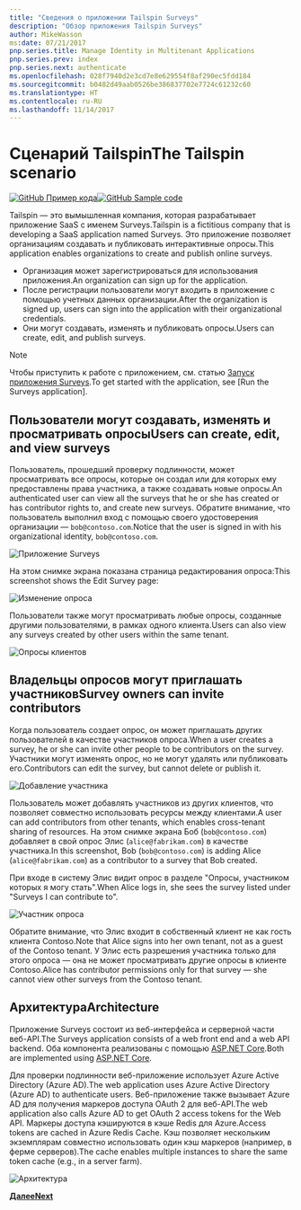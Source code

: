 ```yaml
---
title: "Сведения о приложении Tailspin Surveys"
description: "Обзор приложения Tailspin Surveys"
author: MikeWasson
ms:date: 07/21/2017
pnp.series.title: Manage Identity in Multitenant Applications
pnp.series.prev: index
pnp.series.next: authenticate
ms.openlocfilehash: 028f7940d2e3cd7e8e629554f8af290ec5fdd184
ms.sourcegitcommit: b0482d49aab0526be386837702e7724c61232c60
ms.translationtype: HT
ms.contentlocale: ru-RU
ms.lasthandoff: 11/14/2017
---
```

# <a name="the-tailspin-scenario"></a><span data-ttu-id="ebfd8-103">Сценарий Tailspin</span><span class="sxs-lookup"><span data-stu-id="ebfd8-103">The Tailspin scenario</span></span>

<span data-ttu-id="ebfd8-104">[![GitHub](../_images/github.png) Пример кода][sample application]</span><span class="sxs-lookup"><span data-stu-id="ebfd8-104">[![GitHub](../_images/github.png) Sample code][sample application]</span></span>

<span data-ttu-id="ebfd8-105">Tailspin — это вымышленная компания, которая разрабатывает приложение SaaS с именем Surveys.</span><span class="sxs-lookup"><span data-stu-id="ebfd8-105">Tailspin is a fictitious company that is developing a SaaS application named Surveys.</span></span> <span data-ttu-id="ebfd8-106">Это приложение позволяет организациям создавать и публиковать интерактивные опросы.</span><span class="sxs-lookup"><span data-stu-id="ebfd8-106">This application enables organizations to create and publish online surveys.</span></span>

* <span data-ttu-id="ebfd8-107">Организация может зарегистрироваться для использования приложения.</span><span class="sxs-lookup"><span data-stu-id="ebfd8-107">An organization can sign up for the application.</span></span>
* <span data-ttu-id="ebfd8-108">После регистрации пользователи могут входить в приложение с помощью учетных данных организации.</span><span class="sxs-lookup"><span data-stu-id="ebfd8-108">After the organization is signed up, users can sign into the application with their organizational credentials.</span></span>
* <span data-ttu-id="ebfd8-109">Они могут создавать, изменять и публиковать опросы.</span><span class="sxs-lookup"><span data-stu-id="ebfd8-109">Users can create, edit, and publish surveys.</span></span>

> [!NOTE]
> <span data-ttu-id="ebfd8-110">Чтобы приступить к работе с приложением, см. статью [Запуск приложения Surveys].</span><span class="sxs-lookup"><span data-stu-id="ebfd8-110">To get started with the application, see [Run the Surveys application].</span></span>
> 
> 

## <a name="users-can-create-edit-and-view-surveys"></a><span data-ttu-id="ebfd8-111">Пользователи могут создавать, изменять и просматривать опросы</span><span class="sxs-lookup"><span data-stu-id="ebfd8-111">Users can create, edit, and view surveys</span></span>
<span data-ttu-id="ebfd8-112">Пользователь, прошедший проверку подлинности, может просматривать все опросы, которые он создал или для которых ему предоставлены права участника, а также создавать новые опросы.</span><span class="sxs-lookup"><span data-stu-id="ebfd8-112">An authenticated user can view all the surveys that he or she has created or has contributor rights to, and create new surveys.</span></span> <span data-ttu-id="ebfd8-113">Обратите внимание, что пользователь выполнил вход с помощью своего удостоверения организации — `bob@contoso.com`.</span><span class="sxs-lookup"><span data-stu-id="ebfd8-113">Notice that the user is signed in with his organizational identity, `bob@contoso.com`.</span></span>

![Приложение Surveys](./images/surveys-screenshot.png)

<span data-ttu-id="ebfd8-115">На этом снимке экрана показана страница редактирования опроса:</span><span class="sxs-lookup"><span data-stu-id="ebfd8-115">This screenshot shows the Edit Survey page:</span></span>

![Изменение опроса](./images/edit-survey.png)

<span data-ttu-id="ebfd8-117">Пользователи также могут просматривать любые опросы, созданные другими пользователями, в рамках одного клиента.</span><span class="sxs-lookup"><span data-stu-id="ebfd8-117">Users can also view any surveys created by other users within the same tenant.</span></span>

![Опросы клиентов](./images/tenant-surveys.png)

## <a name="survey-owners-can-invite-contributors"></a><span data-ttu-id="ebfd8-119">Владельцы опросов могут приглашать участников</span><span class="sxs-lookup"><span data-stu-id="ebfd8-119">Survey owners can invite contributors</span></span>
<span data-ttu-id="ebfd8-120">Когда пользователь создает опрос, он может приглашать других пользователей в качестве участников опроса.</span><span class="sxs-lookup"><span data-stu-id="ebfd8-120">When a user creates a survey, he or she can invite other people to be contributors on the survey.</span></span> <span data-ttu-id="ebfd8-121">Участники могут изменять опрос, но не могут удалять или публиковать его.</span><span class="sxs-lookup"><span data-stu-id="ebfd8-121">Contributors can edit the survey, but cannot delete or publish it.</span></span>  

![Добавление участника](./images/add-contributor.png)

<span data-ttu-id="ebfd8-123">Пользователь может добавлять участников из других клиентов, что позволяет совместно использовать ресурсы между клиентами.</span><span class="sxs-lookup"><span data-stu-id="ebfd8-123">A user can add contributors from other tenants, which enables cross-tenant sharing of resources.</span></span> <span data-ttu-id="ebfd8-124">На этом снимке экрана Боб (`bob@contoso.com`) добавляет в свой опрос Элис (`alice@fabrikam.com`) в качестве участника.</span><span class="sxs-lookup"><span data-stu-id="ebfd8-124">In this screenshot, Bob (`bob@contoso.com`) is adding Alice (`alice@fabrikam.com`) as a contributor to a survey that Bob created.</span></span>

<span data-ttu-id="ebfd8-125">При входе в систему Элис видит опрос в разделе "Опросы, участником которых я могу стать".</span><span class="sxs-lookup"><span data-stu-id="ebfd8-125">When Alice logs in, she sees the survey listed under "Surveys I can contribute to".</span></span>

![Участник опроса](./images/contributor.png)

<span data-ttu-id="ebfd8-127">Обратите внимание, что Элис входит в собственный клиент не как гость клиента Contoso.</span><span class="sxs-lookup"><span data-stu-id="ebfd8-127">Note that Alice signs into her own tenant, not as a guest of the Contoso tenant.</span></span> <span data-ttu-id="ebfd8-128">У Элис есть разрешения участника только для этого опроса &mdash; она не может просматривать другие опросы в клиенте Contoso.</span><span class="sxs-lookup"><span data-stu-id="ebfd8-128">Alice has contributor permissions only for that survey &mdash; she cannot view other surveys from the Contoso tenant.</span></span>

## <a name="architecture"></a><span data-ttu-id="ebfd8-129">Архитектура</span><span class="sxs-lookup"><span data-stu-id="ebfd8-129">Architecture</span></span>
<span data-ttu-id="ebfd8-130">Приложение Surveys состоит из веб-интерфейса и серверной части веб-API.</span><span class="sxs-lookup"><span data-stu-id="ebfd8-130">The Surveys application consists of a web front end and a web API backend.</span></span> <span data-ttu-id="ebfd8-131">Оба компонента реализованы с помощью [ASP.NET Core].</span><span class="sxs-lookup"><span data-stu-id="ebfd8-131">Both are implemented using [ASP.NET Core].</span></span>

<span data-ttu-id="ebfd8-132">Для проверки подлинности веб-приложение использует Azure Active Directory (Azure AD).</span><span class="sxs-lookup"><span data-stu-id="ebfd8-132">The web application uses Azure Active Directory (Azure AD) to authenticate users.</span></span> <span data-ttu-id="ebfd8-133">Веб-приложение также вызывает Azure AD для получения маркеров доступа OAuth 2 для веб-API.</span><span class="sxs-lookup"><span data-stu-id="ebfd8-133">The web application also calls Azure AD to get OAuth 2 access tokens for the Web API.</span></span> <span data-ttu-id="ebfd8-134">Маркеры доступа кэшируются в кэше Redis для Azure.</span><span class="sxs-lookup"><span data-stu-id="ebfd8-134">Access tokens are cached in Azure Redis Cache.</span></span> <span data-ttu-id="ebfd8-135">Кэш позволяет нескольким экземплярам совместно использовать один кэш маркеров (например, в ферме серверов).</span><span class="sxs-lookup"><span data-stu-id="ebfd8-135">The cache enables multiple instances to share the same token cache (e.g., in a server farm).</span></span>

![Архитектура](./images/architecture.png)

<span data-ttu-id="ebfd8-137">[**Далее**][authentication]</span><span class="sxs-lookup"><span data-stu-id="ebfd8-137">[**Next**][authentication]</span></span>

<!-- Links -->

[authentication]: authenticate.md

[Запуск приложения Surveys]: ./run-the-app.md
[ASP.NET Core]: /aspnet/core
[sample application]: https://github.com/mspnp/multitenant-saas-guidance
